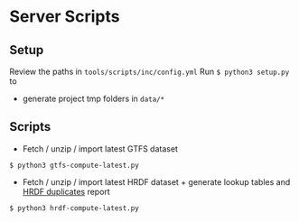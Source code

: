 # Server Scripts

## Setup

Review the paths in `tools/scripts/inc/config.yml`
Run `$ python3 setup.py` to
- generate project tmp folders in `data/*`

## Scripts

- Fetch / unzip / import latest GTFS dataset

`$ python3 gtfs-compute-latest.py`

- Fetch / unzip / import latest HRDF dataset + generate lookup tables and [HRDF duplicates](../../tools/hrdf-check-duplicates/) report

`$ python3 hrdf-compute-latest.py`
